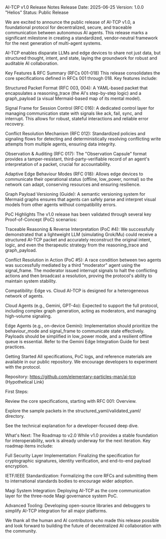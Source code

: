 AI-TCP v1.0 Release Notes
Release Date: 2025-06-25
Version: 1.0.0 "Helios"
Status: Public Release

We are excited to announce the public release of AI-TCP v1.0, a foundational protocol for decentralized, secure, and traceable communication between autonomous AI agents. This release marks a significant milestone in creating a standardized, vendor-neutral framework for the next generation of multi-agent systems.

AI-TCP enables disparate LLMs and edge devices to share not just data, but structured thought, intent, and state, laying the groundwork for robust and auditable AI collaboration.

Key Features & RFC Summary (RFCs 001-018)
This release consolidates the core specifications defined in RFCs 001 through 018. Key features include:

Structured Packet Format (RFC 003, 004): A YAML-based packet that encapsulates a reasoning_trace (the AI's step-by-step logic) and a graph_payload (a visual Mermaid-based map of its mental model).

Signal Frame for Session Control (RFC 016): A dedicated control layer for managing communication state with signals like ack, fail, sync, and interrupt. This allows for robust, stateful interactions and reliable error recovery.

Conflict Resolution Mechanism (RFC 012): Standardized policies and signaling flows for detecting and deterministically resolving conflicting write attempts from multiple agents, ensuring data integrity.

Observation & Auditing (RFC 017): The "Observation Capsule" format provides a tamper-resistant, third-party-verifiable record of an agent's interpretation of a packet, crucial for accountability.

Adaptive Edge Behaviour Modes (RFC 018): Allows edge devices to communicate their operational status (offline, low_power, normal) so the network can adapt, conserving resources and ensuring resilience.

Graph Payload Versioning (Guide): A semantic versioning system for Mermaid graphs ensures that agents can safely parse and interpret visual models from other agents without compatibility errors.

PoC Highlights
The v1.0 release has been validated through several key Proof-of-Concept (PoC) scenarios:

Traceable Reasoning & Reverse Interpretation (PoC #4): We successfully demonstrated that a lightweight LLM (simulating Grok/Mu) could receive a structured AI-TCP packet and accurately reconstruct the original intent, logic, and even the therapeutic strategy from the reasoning_trace and graph_payload.

Conflict Resolution in Action (PoC #5): A race condition between two agents was successfully mediated by a third "moderator" agent using the signal_frame. The moderator issued interrupt signals to halt the conflicting actions and then broadcast a resolution, proving the protocol's ability to maintain system stability.

Compatibility: Edge vs. Cloud
AI-TCP is designed for a heterogeneous network of agents.

Cloud Agents (e.g., Gemini, GPT-4o): Expected to support the full protocol, including complex graph generation, acting as moderators, and managing high-volume signaling.

Edge Agents (e.g., on-device Gemini): Implementation should prioritize the behaviour_mode and signal_frame to communicate state effectively. Payloads should be simplified in low_power mode, and a resilient offline queue is essential. Refer to the Gemini Edge Integration Guide for best practices.

Getting Started
All specifications, PoC logs, and reference materials are available in our public repository. We encourage developers to experiment with the protocol.

Repository: https://github.com/elementary-particles-man/ai-tcp (Hypothetical Link)

First Steps:

Review the core specifications, starting with RFC 001: Overview.

Explore the sample packets in the structured_yaml/validated_yaml/ directory.

See the technical explanation for a developer-focused deep dive.

What's Next: The Roadmap to v2.0
While v1.0 provides a stable foundation for interoperability, work is already underway for the next iteration. Key roadmap items include:

Full Security Layer Implementation: Finalizing the specification for cryptographic signatures, identity verification, and end-to-end payload encryption.

IETF/IEEE Standardization: Formalizing the core RFCs and submitting them to international standards bodies to encourage wider adoption.

Magi System Integration: Deploying AI-TCP as the core communication layer for the three-node Magi governance system PoC.

Advanced Tooling: Developing open-source libraries and debuggers to simplify AI-TCP integration for all major platforms.

We thank all the human and AI contributors who made this release possible and look forward to building the future of decentralized AI collaboration with the community.